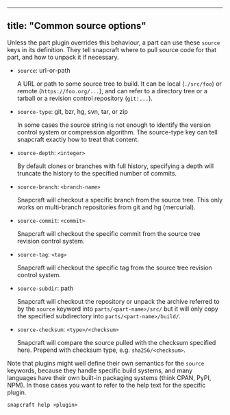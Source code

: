 
---
title: "Common source options"
---

Unless the part plugin overrides this behaviour, a part can use these
`source` keys in its definition. They tell snapcraft where to pull source
code for that part, and how to unpack it if necessary.

  - `source`: url-or-path

    A URL or path to some source tree to build. It can be local
    (`./src/foo`) or remote (`https://foo.org/...`), and can refer to a
    directory tree or a tarball or a revision control repository
    (`git:...`).

  - `source-type`: git, bzr, hg, svn, tar, or zip

    In some cases the source string is not enough to identify the version
    control system or compression algorithm. The source-type key can tell
    snapcraft exactly how to treat that content.

  - `source-depth`: `<integer>`

    By default clones or branches with full history, specifying a depth
    will truncate the history to the specified number of commits.

  - `source-branch`: `<branch-name>`

    Snapcraft will checkout a specific branch from the source tree. This
    only works on multi-branch repositories from git and hg (mercurial).

  - `source-commit`: `<commit>`

    Snapcraft will checkout the specific commit from the source tree revision
    control system.

  - `source-tag`: `<tag>`

    Snapcraft will checkout the specific tag from the source tree revision
    control system.

  - `source-subdir`: path

    Snapcraft will checkout the repository or unpack the archive referred to
    by the `source` keyword into `parts/<part-name>/src/` but it will only
    copy the specified subdirectory into `parts/<part-name>/build/`.

  - `source-checksum`: `<type>/<checksum>`

    Snapcraft will compare the source pulled with the checksum specified
    here.  Prepend with checksum type, e.g. `sha256/<checksum>`.

Note that plugins might well define their own semantics for the `source`
keywords, because they handle specific build systems, and many languages
have their own built-in packaging systems (think CPAN, PyPI, NPM). In those
cases you want to refer to the help text for the specific plugin.

    snapcraft help <plugin>
